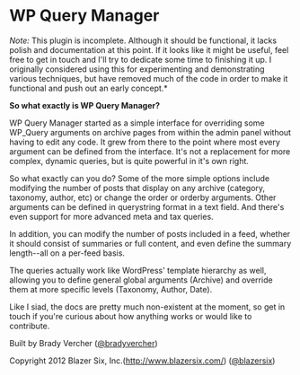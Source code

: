 # WP Query Manager #

*Note:* This plugin is incomplete. Although it should be functional, it lacks polish and documentation at this point. If it looks like it might be useful, feel free to get in touch and I'll try to dedicate some time to finishing it up. I originally considered using this for experimenting and demonstrating various techniques, but have removed much of the code in order to make it functional and push out an early concept.*

**So what exactly is WP Query Manager?**

WP Query Manager started as a simple interface for overriding some WP_Query arguments on archive pages from within the admin panel without having to edit any code. It grew from there to the point where most every argument can be defined from the interface. It's not a replacement for more complex, dynamic queries, but is quite powerful in it's own right.

So what exactly can you do? Some of the more simple options include modifying the number of posts that display on any archive (category, taxonomy, author, etc) or change the order or orderby arguments. Other arguments can be defined in querystring format in a text field. And there's even support for more advanced meta and tax queries.

In addition, you can modify the number of posts included in a feed, whether it should consist of summaries or full content, and even define the summary length--all on a per-feed basis.

The queries actually work like WordPress' template hierarchy as well, allowing you to define general global arguments (Archive) and override them at more specific levels (Taxonomy, Author, Date).

Like I siad, the docs are pretty much non-existent at the moment, so get in touch if you're curious about how anything works or would like to contribute.

Built by Brady Vercher ([@bradyvercher](http://twitter.com/bradyvercher))

Copyright 2012  Blazer Six, Inc.(http://www.blazersix.com/) ([@blazersix](http://twitter.com/BlazerSix))